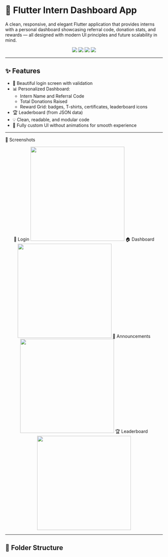 # 🚀 Flutter Intern Dashboard App

A clean, responsive, and elegant Flutter application that provides interns with a personal dashboard showcasing referral code, donation stats, and rewards — all designed with modern UI principles and future scalability in mind.

<div align="center">
  <img src="https://img.shields.io/badge/Flutter-3.x-blue?logo=flutter" />
  <img src="https://img.shields.io/badge/Made%20with-Dart-0175C2?logo=dart" />
  <img src="https://img.shields.io/badge/UI-Custom%20Design-orange" />
  <img src="https://img.shields.io/badge/License-MIT-green" />
</div>

---

## ✨ Features

- 🔐 Beautiful login screen with validation
- 📊 Personalized Dashboard:
  - Intern Name and Referral Code
  - Total Donations Raised
  - Reward Grid: badges, T-shirts, certificates, leaderboard icons
- 🏆 Leaderboard (from JSON data)
- 💡 Clean, readable, and modular code
- 🎨 Fully custom UI without animations for smooth experience

---
📸 Screenshots
<div align="center">
🔐 Login
<img src="https://github.com/user-attachments/assets/34944792-125c-492b-94e8-fc9148d8e7ce" width="300" />
🏠 Dashboard
<img src="https://github.com/user-attachments/assets/27ef19cd-8f84-405f-88a9-43617b95b93a" width="300" />
📢 Announcements
<img src="https://github.com/user-attachments/assets/e305a22a-a97a-49d6-a3da-ab12cb269588" width="300" />
🏆 Leaderboard
<img src="https://github.com/user-attachments/assets/9fe94e2f-b220-40d6-9362-953e39c8cf69" width="300" /> </div>

---

## 📁 Folder Structure

